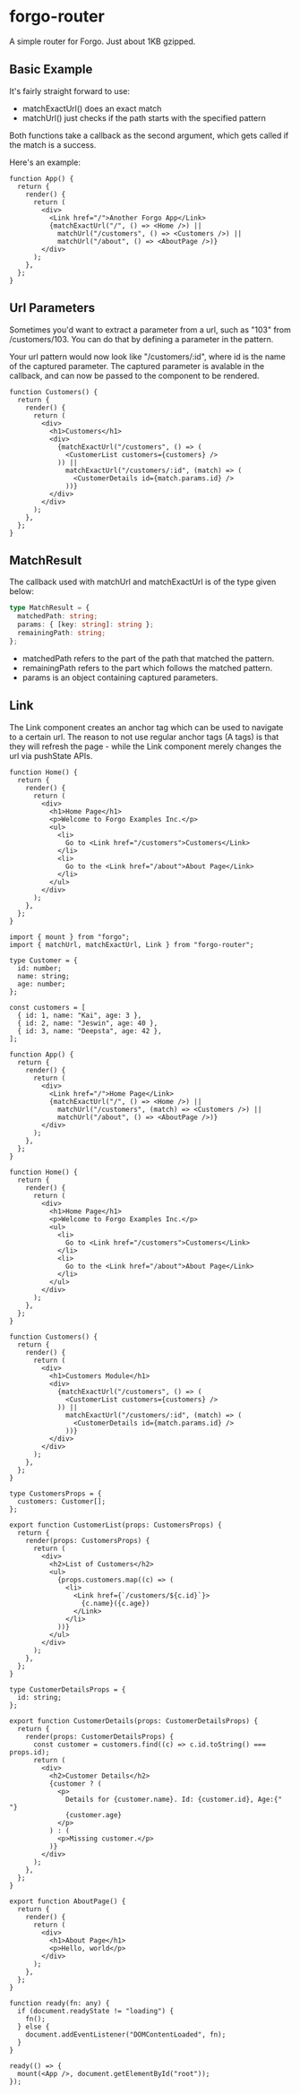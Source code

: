 # forgo-router

A simple router for Forgo. Just about 1KB gzipped.

## Basic Example

It's fairly straight forward to use:

- matchExactUrl() does an exact match
- matchUrl() just checks if the path starts with the specified pattern

Both functions take a callback as the second argument, which gets called if the match is a success.

Here's an example:

```tsx
function App() {
  return {
    render() {
      return (
        <div>
          <Link href="/">Another Forgo App</Link>
          {matchExactUrl("/", () => <Home />) ||
            matchUrl("/customers", () => <Customers />) ||
            matchUrl("/about", () => <AboutPage />)}
        </div>
      );
    },
  };
}
```

## Url Parameters

Sometimes you'd want to extract a parameter from a url, such as "103" from /customers/103. You can do that by defining a parameter in the pattern.

Your url pattern would now look like "/customers/:id", where id is the name of the captured parameter. The captured parameter is avalable in the callback, and can now be passed to the component to be rendered.

```tsx
function Customers() {
  return {
    render() {
      return (
        <div>
          <h1>Customers</h1>
          <div>
            {matchExactUrl("/customers", () => (
              <CustomerList customers={customers} />
            )) ||
              matchExactUrl("/customers/:id", (match) => (
                <CustomerDetails id={match.params.id} />
              ))}
          </div>
        </div>
      );
    },
  };
}
```

## MatchResult

The callback used with matchUrl and matchExactUrl is of the type given below:

```ts
type MatchResult = {
  matchedPath: string;
  params: { [key: string]: string };
  remainingPath: string;
};
```

- matchedPath refers to the part of the path that matched the pattern.
- remainingPath refers to the part which follows the matched pattern.
- params is an object containing captured parameters.


## Link

The Link component creates an anchor tag which can be used to navigate to a certain url. The reason to not use regular anchor tags (A tags) is that they will refresh the page - while the Link component merely changes the url via pushState APIs.

```tsx
function Home() {
  return {
    render() {
      return (
        <div>
          <h1>Home Page</h1>
          <p>Welcome to Forgo Examples Inc.</p>
          <ul>
            <li>
              Go to <Link href="/customers">Customers</Link>
            </li>
            <li>
              Go to the <Link href="/about">About Page</Link>
            </li>
          </ul>
        </div>
      );
    },
  };
}
```

```tsx
import { mount } from "forgo";
import { matchUrl, matchExactUrl, Link } from "forgo-router";

type Customer = {
  id: number;
  name: string;
  age: number;
};

const customers = [
  { id: 1, name: "Kai", age: 3 },
  { id: 2, name: "Jeswin", age: 40 },
  { id: 3, name: "Deepsta", age: 42 },
];

function App() {
  return {
    render() {
      return (
        <div>
          <Link href="/">Home Page</Link>
          {matchExactUrl("/", () => <Home />) ||
            matchUrl("/customers", (match) => <Customers />) ||
            matchUrl("/about", () => <AboutPage />)}
        </div>
      );
    },
  };
}

function Home() {
  return {
    render() {
      return (
        <div>
          <h1>Home Page</h1>
          <p>Welcome to Forgo Examples Inc.</p>
          <ul>
            <li>
              Go to <Link href="/customers">Customers</Link>
            </li>
            <li>
              Go to the <Link href="/about">About Page</Link>
            </li>
          </ul>
        </div>
      );
    },
  };
}

function Customers() {
  return {
    render() {
      return (
        <div>
          <h1>Customers Module</h1>
          <div>
            {matchExactUrl("/customers", () => (
              <CustomerList customers={customers} />
            )) ||
              matchExactUrl("/customers/:id", (match) => (
                <CustomerDetails id={match.params.id} />
              ))}
          </div>
        </div>
      );
    },
  };
}

type CustomersProps = {
  customers: Customer[];
};

export function CustomerList(props: CustomersProps) {
  return {
    render(props: CustomersProps) {
      return (
        <div>
          <h2>List of Customers</h2>
          <ul>
            {props.customers.map((c) => (
              <li>
                <Link href={`/customers/${c.id}`}>
                  {c.name}({c.age})
                </Link>
              </li>
            ))}
          </ul>
        </div>
      );
    },
  };
}

type CustomerDetailsProps = {
  id: string;
};

export function CustomerDetails(props: CustomerDetailsProps) {
  return {
    render(props: CustomerDetailsProps) {
      const customer = customers.find((c) => c.id.toString() === props.id);
      return (
        <div>
          <h2>Customer Details</h2>
          {customer ? (
            <p>
              Details for {customer.name}. Id: {customer.id}, Age:{" "}
              {customer.age}
            </p>
          ) : (
            <p>Missing customer.</p>
          )}
        </div>
      );
    },
  };
}

export function AboutPage() {
  return {
    render() {
      return (
        <div>
          <h1>About Page</h1>
          <p>Hello, world</p>
        </div>
      );
    },
  };
}

function ready(fn: any) {
  if (document.readyState != "loading") {
    fn();
  } else {
    document.addEventListener("DOMContentLoaded", fn);
  }
}

ready(() => {
  mount(<App />, document.getElementById("root"));
});
```
